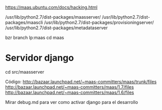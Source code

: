 https://maas.ubuntu.com/docs/hacking.html


/usr/lib/python2.7/dist-packages/maasserver/
/usr/lib/python2.7/dist-packages/maascli
/usr/lib/python2.7/dist-packages/provisioningserver/
/usr/lib/python2.7/dist-packages/metadataserver


bzr branch lp:maas
cd maas


# Servidor django
cd src/maasserver

Código:
http://bazaar.launchpad.net/~maas-committers/maas/trunk/files
http://bazaar.launchpad.net/~maas-committers/maas/1.7/files
http://bazaar.launchpad.net/~maas-committers/maas/1.6/files


Mirar debug.md para ver como activar django para el desarrollo
